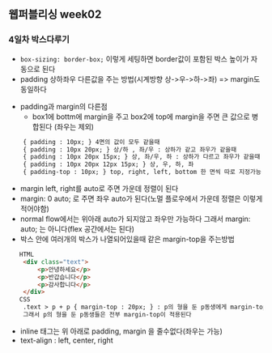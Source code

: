 ## 웹퍼블리싱 week02

### 4일차 박스다루기
* `box-sizing: border-box;` 이렇게 세팅하면 border값이 포함된 박스 높이가 자동으로 된다
* padding 상하좌우 다른값을 주는 방법(시계방향 상->우->하->좌) => margin도 동일하다
 + padding과 margin의 다른점
    + box1에 bottm에 margin을 주고 box2에 top에 margin을 주면 큰 값으로 병합된다 (좌우는 제외)  
```html
	{ padding : 10px; } 4면의 값이 모두 같을때
	{ padding : 10px 20px; } 상/하 , 좌/우 : 상하가 같고 좌우가 같을때
	{ padding : 10px 20px 15px; } 상, 좌/우, 하 : 상하가 다르고 좌우가 같을때
	{ padding : 10px 20px 12px 15px; } 상, 우, 하, 좌
	{ padding-top : 10px; } top, right, left, bottom 한 면씩 따로 지정가능
```
* margin left, right를 auto로 주면 가운데 정렬이 된다
* margin: 0 auto; 로 주면 좌우 auto가 된다(노멀 플로우에서 가운데 정렬은 이렇게 적어야함)
* normal flow에서는 위아래 auto가 되지않고 좌우만 가능하다 그래서 margin: auto; 는 아니다(flex 공간에서는 된다)
* 박스 안에 여러개의 박스가 나열되어있을때 같은 margin-top을 주는방법
```html
   HTML
	<div class="text">
		<p>안녕하세요</p>
		<p>반갑습니다</p>
		<p>감사합니다</p>
	</div>
   CSS
	.text > p + p { margin-top : 20px; } : p의 형을 둔 p동생에게 margin-top을 적용하는방법
	그래서 p의 형을 둔 p동생들은 전부 margin-top이 적용된다
```
* inline 태그는 위 아래로 padding, margin 을 줄수없다(좌우는 가능)
* text-align : left, center, right
